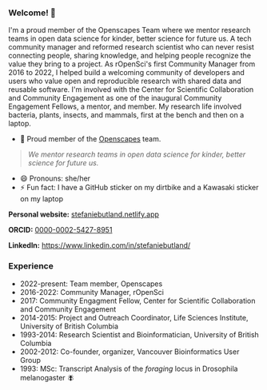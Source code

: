 ### Welcome! 👋

I'm a proud member of the Openscapes Team where we mentor research teams in open data science for kinder, better science for future us. A tech community manager and reformed research scientist who can never resist connecting people, sharing knowledge, and helping people recognize the value they bring to a project. As rOpenSci's first Community Manager from 2016 to 2022, I helped build a welcoming community of developers and users who value open and reproducible research with shared data and reusable software. I'm involved with the Center for Scientific Collaboration and Community Engagement as one of the inaugural Community Engagement Fellows, a mentor, and member. My research life involved bacteria, plants, insects, and mammals, first at the bench and then on a laptop. 

- 💃 Proud member of the [Openscapes](https://www.openscapes.org/) team. 
> _We mentor research teams in open data science for kinder, better science for future us._
- 😄 Pronouns: she/her
- ⚡ Fun fact: I have a GitHub sticker on my dirtbike and a Kawasaki sticker on my laptop

**Personal website:** [stefaniebutland.netlify.app](https://stefaniebutland.netlify.app/)

**ORCID:** [0000-0002-5427-8951](https://orcid.org/0000-0002-5427-8951)

**LinkedIn:** https://www.linkedin.com/in/stefaniebutland/

### Experience

- 2022-present: Team member, Openscapes
- 2016-2022: Community Manager, rOpenSci
- 2017: Community Engagment Fellow, Center for Scientific Collaboration and Community Engagement
- 2014-2015: Project and Outreach Coordinator, Life Sciences Institute, University of British Columbia
- 1993-2014: Research Scientist and Bioinformatician, University of British Columbia
- 2002-2012: Co-founder, organizer, Vancouver Bioinformatics User Group
- 1993: MSc: Transcript Analysis of the _foraging_ locus in Drosophila melanogaster 🪰








<!--
**stefaniebutland/stefaniebutland** is a ✨ _special_ ✨ repository because its `README.md` (this file) appears on your GitHub profile.

Here are some ideas to get you started:

- 🔭 I’m currently working on ...
- 🌱 I’m currently learning ...
- 👯 I’m looking to collaborate on ...
- 🤔 I’m looking for help with ...
- 💬 Ask me about ...
- 📫 How to reach me: ...
- 😄 Pronouns: ...
- ⚡ Fun fact: ...
-->

